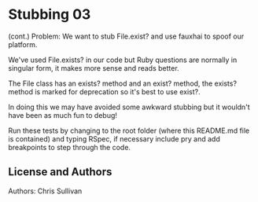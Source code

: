 Stubbing 03
===========
(cont.)
Problem: We want to stub File.exist? and use fauxhai to spoof our platform.

We've used File.exists? in our code but Ruby questions are normally in singular form, it makes more sense and reads better.

The File class has an exists? method and an exist? method, the exists? method is marked for deprecation so it's best to use exist?. 

In doing this we may have avoided some awkward stubbing but it wouldn't have been as much fun to debug!

Run these tests by changing to the root folder (where this README.md file is contained) and typing RSpec, if necessary include pry and add breakpoints to step through the code. 

License and Authors
-------------------
Authors: Chris Sullivan
